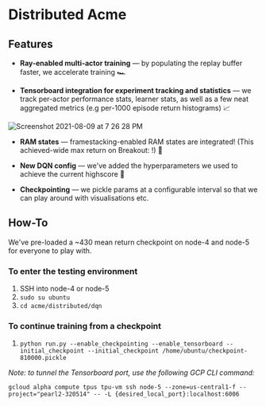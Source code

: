 # Distributed Acme

## Features
- **Ray-enabled multi-actor training** — by populating the replay buffer faster, we accelerate training 🏎

- **Tensorboard integration for experiment tracking and statistics** — we track per-actor performance stats, learner stats, as well as a few neat aggregated metrics (e.g per-1000 episode return histograms) 📈

![Screenshot 2021-08-09 at 7 26 28 PM](https://user-images.githubusercontent.com/8716483/128699358-4122a65d-a504-47f4-be18-22874986e1f6.png)

- **RAM states** — framestacking-enabled RAM states are integrated! (This achieved-wide max return on Breakout: !) 👾

- **New DQN config** — we've added the hyperparameters we used to achieve the current highscore 🔢

- **Checkpointing** — we pickle params at a configurable interval so that we can play around with visualisations etc.

## How-To

We've pre-loaded a ~430 mean return checkpoint on node-4 and node-5 for everyone to play with.

### To enter the testing environment
1. SSH into node-4 or node-5
2. `sudo su ubuntu`
3. `cd acme/distributed/dqn`

### To continue training from a checkpoint
1. `python run.py --enable_checkpointing --enable_tensorboard --initial_checkpoint --initial_checkpoint /home/ubuntu/checkpoint-810000.pickle`

*Note: to tunnel the Tensorboard port, use the following GCP CLI command:*

`gcloud alpha compute tpus tpu-vm ssh node-5 --zone=us-central1-f --project="pearl2-320514" -- -L {desired_local_port}:localhost:6006`



